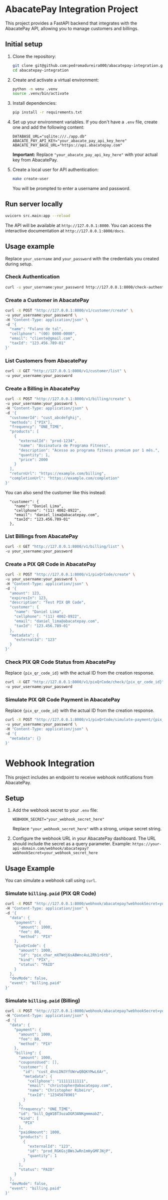 # AbacatePay Integration Project

This project provides a FastAPI backend that integrates with the AbacatePay API, allowing you to manage customers and billings.

## Initial setup

1.  Clone the repository:
    ```bash
    git clone git@github.com:pedromadureira000/abacatepay-integration.git
    cd abacatepay-integration
    ```

2.  Create and activate a virtual environment:
    ```bash
    python -m venv .venv
    source .venv/bin/activate
    ```

3.  Install dependencies:
    ```bash
    pip install -r requirements.txt
    ```

4.  Set up your environment variables. If you don't have a `.env` file, create one and add the following content:
    ```.env
    DATABASE_URL="sqlite:///./app.db"
    ABACATE_PAY_API_KEY="your_abacate_pay_api_key_here"
    ABACATE_PAY_BASE_URL="https://api.abacatepay.com"
    ```
    **Important:** Replace `"your_abacate_pay_api_key_here"` with your actual key from AbacatePay.

5.  Create a local user for API authentication:
    ```bash
    make create-user
    ```
    You will be prompted to enter a username and password.

## Run server locally

```bash
uvicorn src.main:app --reload
```
The API will be available at `http://127.0.0.1:8000`. You can access the interactive documentation at `http://127.0.0.1:8000/docs`.

## Usage example

Replace `your_username` and `your_password` with the credentials you created during setup.

### Check Authentication

```bash
curl -u your_username:your_password http://127.0.0.1:8000/check-authentication
```

### Create a Customer in AbacatePay

```bash
curl -X POST "http://127.0.0.1:8000/v1/customer/create" \
-u your_username:your_password \
-H "Content-Type: application/json" \
-d '{
  "name": "Fulano de tal",
  "cellphone": "(00) 0000-0000",
  "email": "cliente@gmail.com",
  "taxId": "123.456.789-01"
}'
```

### List Customers from AbacatePay

```bash
curl -X GET "http://127.0.0.1:8000/v1/customer/list" \
-u your_username:your_password
```

### Create a Billing in AbacatePay
```bash
curl -X POST "http://127.0.0.1:8000/v1/billing/create" \
-u your_username:your_password \
-H "Content-Type: application/json" \
-d '{
  "customerId": "cust_abcdefghij",
  "methods": ["PIX"],
  "frequency": "ONE_TIME",
  "products": [
    {
      "externalId": "prod-1234",
      "name": "Assinatura de Programa Fitness",
      "description": "Acesso ao programa fitness premium por 1 mês.",
      "quantity": 1,
      "price": 2000
    }
  ],
  "returnUrl": "https://example.com/billing",
  "completionUrl": "https://example.com/completion"
}'
```
You can also send the customer like this instead:
```
  "customer": {
    "name": "Daniel Lima",
    "cellphone": "(11) 4002-8922",
    "email": "daniel_lima@abacatepay.com",
    "taxId": "123.456.789-01"
  },
```

### List Billings from AbacatePay

```bash
curl -X GET "http://127.0.0.1:8000/v1/billing/list" \
-u your_username:your_password
```

### Create a PIX QR Code in AbacatePay

```bash
curl -X POST "http://127.0.0.1:8000/v1/pixQrCode/create" \
-u your_username:your_password \
-H "Content-Type: application/json" \
-d '{
  "amount": 123,
  "expiresIn": 123,
  "description": "Test PIX QR Code",
  "customer": {
    "name": "Daniel Lima",
    "cellphone": "(11) 4002-8922",
    "email": "daniel_lima@abacatepay.com",
    "taxId": "123.456.789-01"
  },
  "metadata": {
    "externalId": "123"
  }
}'
```

### Check PIX QR Code Status from AbacatePay

Replace `{pix_qr_code_id}` with the actual ID from the creation response.

```bash
curl -X GET "http://127.0.0.1:8000/v1/pixQrCode/check/{pix_qr_code_id}" \
-u your_username:your_password
```

### Simulate PIX QR Code Payment in AbacatePay

Replace `{pix_qr_code_id}` with the actual ID from the creation response.

```bash
curl -X POST "http://127.0.0.1:8000/v1/pixQrCode/simulate-payment/{pix_qr_code_id}" \
-u your_username:your_password \
-H "Content-Type: application/json" \
-d '{
  "metadata": {}
}'
```

# Webhook Integration

This project includes an endpoint to receive webhook notifications from AbacatePay.

## Setup

1.  Add the webhook secret to your `.env` file:
    ```.env
    WEBHOOK_SECRET="your_webhook_secret_here"
    ```
    Replace `"your_webhook_secret_here"` with a strong, unique secret string.

2.  Configure the webhook URL in your AbacatePay dashboard. The URL should include the secret as a query parameter.
    Example: `https://your-api-domain.com/webhook/abacatepay?webhookSecret=your_webhook_secret_here`

## Usage Example

You can simulate a webhook call using `curl`.

### Simulate `billing.paid` (PIX QR Code)

```bash
curl -X POST "http://127.0.0.1:8000/webhook/abacatepay?webhookSecret=your_webhook_secret_here" \
-H "Content-Type: application/json" \
-d '{
  "data": {
    "payment": {
      "amount": 1000,
      "fee": 80,
      "method": "PIX"
    },
    "pixQrCode": {
      "amount": 1000,
      "id": "pix_char_mXTWdj6sABWnc4uL2Rh1r6tb",
      "kind": "PIX",
      "status": "PAID"
    }
  },
  "devMode": false,
  "event": "billing.paid"
}'
```

### Simulate `billing.paid` (Billing)

```bash
curl -X POST "http://127.0.0.1:8000/webhook/abacatepay?webhookSecret=your_webhook_secret_here" \
-H "Content-Type: application/json" \
-d '{
  "data": {
    "payment": {
      "amount": 1000,
      "fee": 80,
      "method": "PIX"
    },
    "billing": {
      "amount": 1000,
      "couponsUsed": [],
      "customer": {
        "id": "cust_4hnLDN3YfUWrwQBQKYMwL6Ar",
        "metadata": {
          "cellphone": "11111111111",
          "email": "christopher@abacatepay.com",
          "name": "Christopher Ribeiro",
          "taxId": "12345678901"
        }
      },
      "frequency": "ONE_TIME",
      "id": "bill_QgW1BT3uzaDGR3ANKgmmmabZ",
      "kind": [
        "PIX"
      ],
      "paidAmount": 1000,
      "products": [
        {
          "externalId": "123",
          "id": "prod_RGKGsjBWsJwRn1mHyGMFJNjP",
          "quantity": 1
        }
      ],
      "status": "PAID"
    }
  },
  "devMode": false,
  "event": "billing.paid"
}'
```
